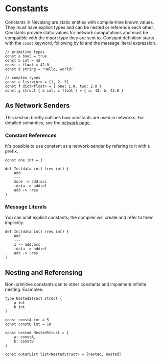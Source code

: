 # Constants

Constants in Nevalang are static entities with compile-time known values. They must have explicit types and can be nested or reference each other. Constants provide static values for network computations and must be compatible with the inport type they are sent to. Constant definition starts with the `const` keyword, following by id and the message literal expression.

```neva
// primitive types
const a bool = true
const b int = 42
const c float = 42.0
const d string = 'Hello, world!'

// complex types
const e list<int> = [1, 2, 3]
const f dict<float> = { one: 1.0, two: 2.0 }
const g struct { b int, c float } = { a: 42, b: 42.0 }
```

## As Network Senders

This section briefly outlines how constants are used in networks. For detailed semantics, see the [network page](./networks.md).

### Constant References

It's possible to use constant as a network-sender by refering to it with `$` prefix.

```neva
const one int = 1

def Inc(data int) (res int) {
    Add
    ---
    $one -> add:acc
    :data -> add:el
    add -> :res
}
```

### Message Literals

You can omit explicit constants; the compiler will create and refer to them implicitly.

```neva
def Inc(data int) (res int) {
    Add
    ---
    1 -> add:acc
    :data -> add:el
    add -> :res
}
```

## Nesting and Referensing

Non-primitive constants can to other constants and implement infinite nesting. Examples:

```neva
type NestedStruct struct {
    a int
    b int
}

const constA int = 5
const constB int = 10

const nested NestedStruct = {
    a: constA,
    b: constB
}

const outerList list<NestedStruct> = [nested, nested]
```

